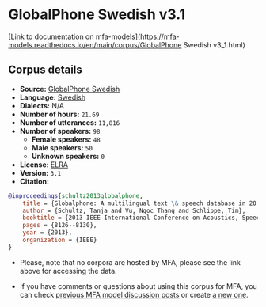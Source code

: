 
# GlobalPhone Swedish v3.1

[Link to documentation on mfa-models](https://mfa-models.readthedocs.io/en/main/corpus/GlobalPhone Swedish v3_1.html)

## Corpus details

- **Source:** [GlobalPhone Swedish](https://catalogue.elra.info/en-us/repository/browse/ELRA-S0204/)
- **Language:** [Swedish](https://en.wikipedia.org/wiki/Swedish_language)
- **Dialects:** N/A
- **Number of hours:** `21.69`
- **Number of utterances:** `11,816`
- **Number of speakers:** `98`
  - **Female speakers:** `48`
  - **Male speakers:** `50`
  - **Unknown speakers:** `0`
- **License:** [ELRA](https://www.elra.info/en/services-around-lrs/distribution/licensing/)
- **Version:** `3.1`
- **Citation:**
```bibtex
@inproceedings{schultz2013globalphone,
	title = {Globalphone: A multilingual text \& speech database in 20 languages},
	author = {Schultz, Tanja and Vu, Ngoc Thang and Schlippe, Tim},
	booktitle = {2013 IEEE International Conference on Acoustics, Speech and Signal Processing},
	pages = {8126--8130},
	year = {2013},
	organization = {IEEE}
}
```

- Please, note that no corpora are hosted by MFA, please see the link above for accessing the data.

- If you have comments or questions about using this corpus for MFA, you can check [previous MFA model discussion posts](https://github.com/MontrealCorpusTools/mfa-models/discussions?discussions_q=GlobalPhone+Swedish+v3.1) or create [a new one](https://github.com/MontrealCorpusTools/mfa-models/discussions/new).
